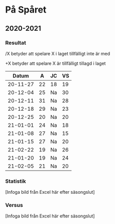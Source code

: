 # På Spåret

## 2020-2021

### Resultat

/X betyder att spelare X i laget tillfälligt inte är med

+X betyder att spelare X är tillfälligt tillagd i laget

Datum    |A |JC|VS|
---------|--|--|--|
20-11-27 |22|18|19|
20-12-04 |25|Na|30|
20-12-11 |31|Na|28|
20-12-18 |29|Na|23|
20-12-25 |20|Na|20|
21-01-01 |24|Na|18|
21-01-08 |27|Na|15|
21-01-15 |27|Na|20|
21-02-22 |19|Na|26|
21-01-20 |19|Na|24|
21-02-05 |21|Na|20|

### Statistik

[Infoga bild från Excel här efter säsongslut]

### Versus

[Infoga bild från Excel här efter säsongslut]

